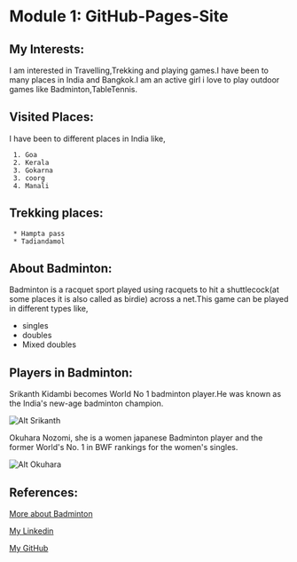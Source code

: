 # Module 1: GitHub-Pages-Site
## My Interests:
I am interested in Travelling,Trekking and playing games.I have been to many places in India and Bangkok.I am an active girl i love to play outdoor games like Badminton,TableTennis.
## Visited Places:
I have been to different places in India like,

     1. Goa
     2. Kerala
     3. Gokarna
     3. coorg
     4. Manali
## Trekking places:
     * Hampta pass 
     * Tadiandamol    
## About Badminton:
Badminton is a racquet sport played using racquets to hit a shuttlecock(at some places it is also called as birdie) across a net.This game can be played in different types like,
   - singles
   - doubles
   - Mixed doubles
## Players in Badminton:
 
 Srikanth Kidambi becomes World No 1 badminton player.He was known as the India's new-age badminton champion.
 
 ![Alt Srikanth](https://media.gettyimages.com/photos/indias-kidambi-srikanth-competes-in-the-mens-quarter-finals-during-picture-id945566708?s=612x612)
 
 Okuhara Nozomi, she is a women japanese Badminton player and the former World's No. 1 in BWF rankings for the women's    singles.
 
 ![Alt Okuhara](https://img.kyodonews.net/english/public/images/posts/f36ab689287570348c09b4381646e665/photo_l.jpg)
 ## References:
 
 [More about Badminton](https://en.wikipedia.org/wiki/Badminton)
 
 [My Linkedin](https://www.linkedin.com/in/vineetha-yenugula-84a88b19a/)
 
 [My GitHub](https://github.com/vineetha1996)

